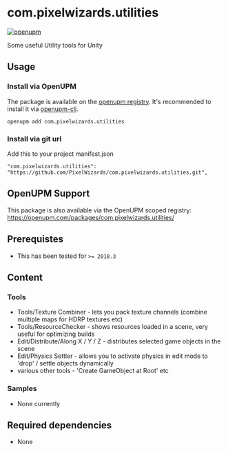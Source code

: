 com.pixelwizards.utilities
=========================

[![openupm](https://img.shields.io/npm/v/com.pixelwizards.utilities?label=openupm&registry_uri=https://package.openupm.com)](https://openupm.com/packages/com.pixelwizards.utilities/)

Some useful Utility tools for Unity

Usage
--------------

### Install via OpenUPM

The package is available on the [openupm registry](https://openupm.com). It's recommended to install it via [openupm-cli](https://github.com/openupm/openupm-cli).

```
openupm add com.pixelwizards.utilities
```

### Install via git url

Add this to your project manifest.json

```
"com.pixelwizards.utilities": "https://github.com/PixelWizards/com.pixelwizards.utilities.git",
```

OpenUPM Support
----------------

This package is also available via the OpenUPM scoped registry: 
https://openupm.com/packages/com.pixelwizards.utilities/

Prerequistes
---------------
* This has been tested for `>= 2018.3`

Content
----------------

### Tools

* Tools/Texture Combiner - lets you pack texture channels (combine multiple maps for HDRP textures etc)
* Tools/ResourceChecker - shows resources loaded in a scene, very useful for optimizing builds
* Edit/Distribute/Along X / Y / Z - distributes selected game objects in the scene
* Edit/Physics Settler - allows you to activate physics in edit mode to 'drop' / settle objects dynamically
* various other tools - 'Create GameObject at Root' etc

### Samples

* None currently

Required dependencies
---------------
* None 
